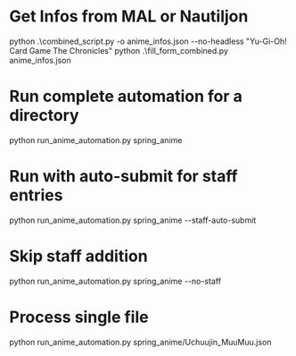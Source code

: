 # Get Infos from MAL or Nautiljon

python .\combined_script.py -o anime_infos.json --no-headless "Yu-Gi-Oh! Card Game The Chronicles"
python .\fill_form_combined.py anime_infos.json 


# Run complete automation for a directory
python run_anime_automation.py spring_anime

# Run with auto-submit for staff entries
python run_anime_automation.py spring_anime --staff-auto-submit

# Skip staff addition
python run_anime_automation.py spring_anime --no-staff

# Process single file
python run_anime_automation.py spring_anime/Uchuujin_MuuMuu.json
 
